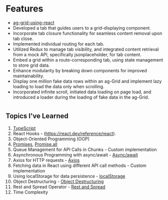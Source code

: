 # Features
- [ag-grid-using-react](https://www.ag-grid.com/react-data-grid/)
- Developed a tab that guides users to a grid-displaying component.
- Incorporate tab closure functionality for seamless content removal upon tab close.
- Implemented individual routing for each tab.
- Utilized Redux to manage tab visibility, and integrated content retrieval from a mock API, specifically jsonplaceholder, for tab content.
- Embed a grid within a route-corresponding tab, using state management to store grid data.
- Enhance modularity by breaking down components for improved maintainability.
- Display one million fake data rows within an ag-Grid and implement lazy loading to load the data only when scrolling.
- Incorporated infinite scroll, initiated data loading on page load, and introduced a loader during the loading of fake data in the ag-Grid.

#

## Topics I've Learned
1. [TypeScript](https://www.typescriptlang.org/)
2. React Hooks - (https://react.dev/reference/react).
3. Object-Oriented Programming (OOP) 
4. [Promises](https://developer.mozilla.org/en-US/docs/Web/JavaScript/Reference/Global_Objects/Promise), [Promise.all](https://developer.mozilla.org/en-US/docs/Web/JavaScript/Reference/Global_Objects/Promise/all)
5. Queue Management for API Calls in Chunks - Custom implementation
6. Asynchronous Programming with async/await - [Async/await](https://developer.mozilla.org/en-US/docs/Learn/JavaScript/Asynchronous/Async_await)
7. Axios for HTTP requests - [Axios](https://axios-http.com/)
8. Fetching data in React using different API call methods - Custom implementation
9. Using localStorage for data persistence - [localStorage](https://developer.mozilla.org/en-US/docs/Web/API/Window/localStorage)
10. Object Destructuring - [Object Destructuring](https://developer.mozilla.org/en-US/docs/Web/JavaScript/Reference/Operators/Destructuring_assignment#object_destructuring)
11. Rest and Spread Operator - [Rest and Spread](https://developer.mozilla.org/en-US/docs/Web/JavaScript/Reference/Operators/Spread_syntax)
12. Time Complexity


